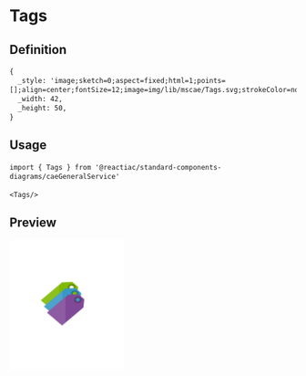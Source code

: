 # Tags

## Definition

```
{
  _style: 'image;sketch=0;aspect=fixed;html=1;points=[];align=center;fontSize=12;image=img/lib/mscae/Tags.svg;strokeColor=none;',
  _width: 42,
  _height: 50,
}
```

## Usage

```
import { Tags } from '@reactiac/standard-components-diagrams/caeGeneralService'

<Tags/>
```

## Preview

<img src="./tags.png" width="200"/>
